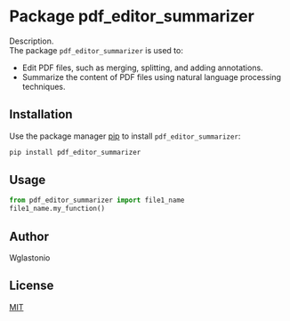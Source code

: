 # Package pdf_editor_summarizer

Description.  
The package `pdf_editor_summarizer` is used to:
- Edit PDF files, such as merging, splitting, and adding annotations.
- Summarize the content of PDF files using natural language processing techniques.

## Installation

Use the package manager [pip](https://pip.pypa.io/en/stable/) to install `pdf_editor_summarizer`:

```bash
pip install pdf_editor_summarizer
```

## Usage

```python
from pdf_editor_summarizer import file1_name
file1_name.my_function()
```

## Author
Wglastonio

## License
[MIT](https://choosealicense.com/licenses/mit/)